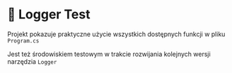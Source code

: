 ﻿# 🧪 Logger Test

Projekt pokazuje praktyczne użycie wszystkich dostępnych funkcji w pliku `Program.cs`

Jest też środowiskiem testowym w trakcie rozwijania kolejnych wersji narzędzia `Logger`